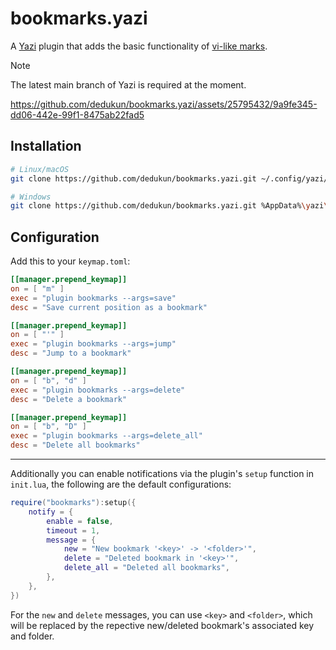 # bookmarks.yazi

A [Yazi](https://github.com/sxyazi/yazi) plugin that adds the basic functionality of [vi-like marks](https://neovim.io/doc/user/motion.html#mark-motions).

> [!NOTE]
> The latest main branch of Yazi is required at the moment.

https://github.com/dedukun/bookmarks.yazi/assets/25795432/9a9fe345-dd06-442e-99f1-8475ab22fad5

## Installation

```sh
# Linux/macOS
git clone https://github.com/dedukun/bookmarks.yazi.git ~/.config/yazi/plugins/bookmarks.yazi

# Windows
git clone https://github.com/dedukun/bookmarks.yazi.git %AppData%\yazi\config\plugins\bookmarks.yazi
```

## Configuration

Add this to your `keymap.toml`:

```toml
[[manager.prepend_keymap]]
on = [ "m" ]
exec = "plugin bookmarks --args=save"
desc = "Save current position as a bookmark"

[[manager.prepend_keymap]]
on = [ "'" ]
exec = "plugin bookmarks --args=jump"
desc = "Jump to a bookmark"

[[manager.prepend_keymap]]
on = [ "b", "d" ]
exec = "plugin bookmarks --args=delete"
desc = "Delete a bookmark"

[[manager.prepend_keymap]]
on = [ "b", "D" ]
exec = "plugin bookmarks --args=delete_all"
desc = "Delete all bookmarks"
```

---

Additionally you can enable notifications via the plugin's `setup` function in `init.lua`, the following are the default configurations:

```lua
require("bookmarks"):setup({
	notify = {
		enable = false,
		timeout = 1,
		message = {
			new = "New bookmark '<key>' -> '<folder>'",
			delete = "Deleted bookmark in '<key>'",
			delete_all = "Deleted all bookmarks",
		},
	},
})
```

For the `new` and `delete` messages, you can use `<key>` and `<folder>`, which will be replaced by the repective new/deleted bookmark's associated key and folder.
